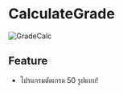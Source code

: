 # CalculateGrade
![GradeCalc](https://github.com/tabuang11/CalculateGrade/workflows/GradeCalc/badge.svg?branch=master)

## Feature
- โปรแกรมตัดเกรด 50 รูปแบบ!
